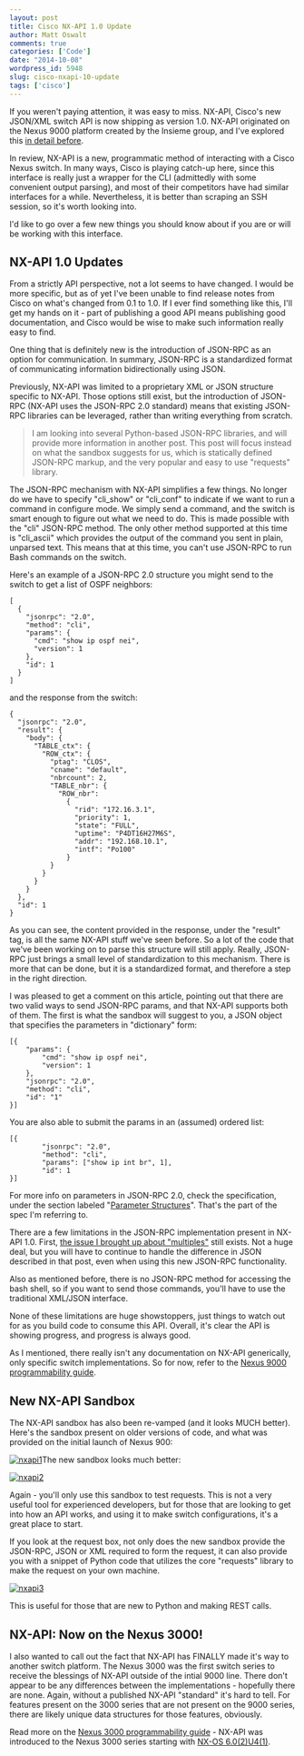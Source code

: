 ```yaml
---
layout: post
title: Cisco NX-API 1.0 Update
author: Matt Oswalt
comments: true
categories: ['Code']
date: "2014-10-08"
wordpress_id: 5948
slug: cisco-nxapi-10-update
tags: ['cisco']
---
```



If you weren't paying attention, it was easy to miss. NX-API, Cisco's new JSON/XML switch API is now shipping as version 1.0. NX-API originated on the Nexus 9000 platform created by the Insieme group, and I've explored this [in detail before](https://keepingitclassless.net/2014/02/cisco-aci-nexus-9000-nxapi/).

In review, NX-API is a new, programmatic method of interacting with a Cisco Nexus switch. In many ways, Cisco is playing catch-up here, since this interface is really just a wrapper for the CLI (admittedly with some convenient output parsing), and most of their competitors have had similar interfaces for a while. Nevertheless, it is better than scraping an SSH session, so it's worth looking into.

I'd like to go over a few new things you should know about if you are or will be working with this interface.

## NX-API 1.0 Updates

From a strictly API perspective, not a lot seems to have changed. I would be more specific, but as of yet I've been unable to find release notes from Cisco on what's changed from 0.1 to 1.0. If I ever find something like this, I'll get my hands on it - part of publishing a good API means publishing good documentation, and Cisco would be wise to make such information really easy to find.

One thing that is definitely new is the introduction of JSON-RPC as an option for communication. In summary, JSON-RPC is a standardized format of communicating information bidirectionally using JSON.

Previously, NX-API was limited to a proprietary XML or JSON structure specific to NX-API. Those options still exist, but the introduction of JSON-RPC (NX-API uses the JSON-RPC 2.0 standard) means that existing JSON-RPC libraries can be leveraged, rather than writing everything from scratch.

> I am looking into several Python-based JSON-RPC libraries, and will provide more information in another post. This post will focus instead on what the sandbox suggests for us, which is statically defined JSON-RPC markup, and the very popular and easy to use "requests" library.

The JSON-RPC mechanism with NX-API simplifies a few things. No longer do we have to specify "cli_show" or "cli_conf" to indicate if we want to run a command in configure mode. We simply send a command, and the switch is smart enough to figure out what we need to do. This is made possible with the "cli" JSON-RPC method. The only other method supported at this time is "cli_ascii" which provides the output of the command you sent in plain, unparsed text. This means that at this time, you can't use JSON-RPC to run Bash commands on the switch.

Here's an example of a JSON-RPC 2.0 structure you might send to the switch to get a list of OSPF neighbors:
    
    [
      {
        "jsonrpc": "2.0",
        "method": "cli",
        "params": {
          "cmd": "show ip ospf nei",
          "version": 1
        },
        "id": 1
      }
    ]

and the response from the switch:
    
    {
      "jsonrpc": "2.0",
      "result": {
        "body": {
          "TABLE_ctx": {
            "ROW_ctx": {
              "ptag": "CLOS",
              "cname": "default",
              "nbrcount": 2,
              "TABLE_nbr": {
                "ROW_nbr":
                  {
                    "rid": "172.16.3.1",
                    "priority": 1,
                    "state": "FULL",
                    "uptime": "P4DT16H27M6S",
                    "addr": "192.168.10.1",
                    "intf": "Po100"
                  }
              }
            }
          }
        }
      },
      "id": 1
    }

As you can see, the content provided in the response, under the "result" tag, is all the same NX-API stuff we've seen before. So a lot of the code that we've been working on to parse this structure will still apply. Really, JSON-RPC just brings a small level of standardization to this mechanism. There is more that can be done, but it is a standardized format, and therefore a step in the right direction.

I was pleased to get a comment on this article, pointing out that there are two valid ways to send JSON-RPC params, and that NX-API supports both of them. The first is what the sandbox will suggest to you, a JSON object that specifies the parameters in "dictionary" form:
    
    [{
        "params": {
            "cmd": "show ip ospf nei",
            "version": 1
        },
        "jsonrpc": "2.0",
        "method": "cli",
        "id": "1"
    }]

You are also able to submit the params in an (assumed) ordered list:
    
    [{
            "jsonrpc": "2.0",
            "method": "cli",
            "params": ["show ip int br", 1],
            "id": 1
    }]

For more info on parameters in JSON-RPC 2.0, check the specification, under the section labeled "[Parameter Structures](http://www.jsonrpc.org/specification#parameter_structures)". That's the part of the spec I'm referring to.

There are a few limitations in the JSON-RPC implementation present in NX-API 1.0. First, [the issue I brought up about "multiples"](https://keepingitclassless.net/2014/07/handling-multiples-cisco-nx-api/) still exists. Not a huge deal, but you will have to continue to handle the difference in JSON described in that post, even when using this new JSON-RPC functionality.

Also as mentioned before, there is no JSON-RPC method for accessing the bash shell, so if you want to send those commands, you'll have to use the traditional XML/JSON interface.

None of these limitations are huge showstoppers, just things to watch out for as you build code to consume this API. Overall, it's clear the API is showing progress, and progress is always good.

As I mentioned, there really isn't any documentation on NX-API generically, only specific switch implementations. So for now, refer to the [Nexus 9000 programmability guide](http://www.cisco.com/c/en/us/td/docs/switches/datacenter/nexus9000/sw/6-x/programmability/guide/b_Cisco_Nexus_9000_Series_NX-OS_Programmability_Guide/b_Cisco_Nexus_9000_Series_NX-OS_Programmability_Configuration_Guide_chapter_0101.pdf).

## New NX-API Sandbox

The NX-API sandbox has also been re-vamped (and it looks MUCH better). Here's the sandbox present on older versions of code, and what was provided on the initial launch of Nexus 900:

[![nxapi1](/assets/2014/10/nxapi1-1024x637.png)](/assets/2014/10/nxapi1.png)The new sandbox looks much better:

[![nxapi2](/assets/2014/10/nxapi2-1024x715.png)](/assets/2014/10/nxapi2.png)

Again - you'll only use this sandbox to test requests. This is not a very useful tool for experienced developers, but for those that are looking to get into how an API works, and using it to make switch configurations, it's a great place to start.

If you look at the request box, not only does the new sandbox provide the JSON-RPC, JSON or XML required to form the request, it can also provide you with a snippet of Python code that utilizes the core "requests" library to make the request on your own machine.

[![nxapi3](/assets/2014/10/nxapi3.png)](/assets/2014/10/nxapi3.png)

This is useful for those that are new to Python and making REST calls.

## NX-API: Now on the Nexus 3000!

I also wanted to call out the fact that NX-API has FINALLY made it's way to another switch platform. The Nexus 3000 was the first switch series to receive the blessings of NX-API outside of the intial 9000 line. There don't appear to be any differences between the implementations - hopefully there are none. Again, without a published NX-API "standard" it's hard to tell. For features present on the 3000 series that are not present on the 9000 series, there are likely unique data structures for those features, obviously.

Read more on the [Nexus 3000 programmability guide](http://www.cisco.com/c/en/us/td/docs/switches/datacenter/nexus3000/sw/programmability/6_x/b_Cisco_Nexus_3000_Series_NX-OS_Programmability_Guide.pdf) - NX-API was introduced to the Nexus 3000 series starting with [NX-OS 6.0(2)U4(1)](http://www.cisco.com/c/en/us/td/docs/switches/datacenter/nexus3000/sw/release/602_U_4/n3k_rel_notes_6_0_2_u4_1.html#pgfId-528407).
